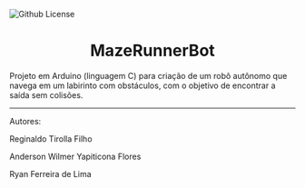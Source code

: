![Github License](https://img.shields.io/github/license/reginaldotfilho/mazeRunner-arduino?style=for-the-badge
)

<h1 align="center">MazeRunnerBot</h1>

Projeto em Arduino (linguagem C) para criação de um robô autônomo que navega em um labirinto com obstáculos, com o objetivo de encontrar a saída sem colisões.
<hr>

Autores: 

Reginaldo Tirolla Filho

Anderson Wilmer Yapiticona Flores

Ryan Ferreira de Lima



